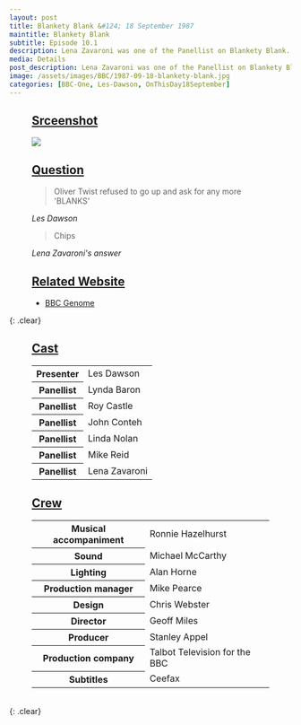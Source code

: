 ```yaml
---
layout: post
title: Blankety Blank &#124; 18 September 1987
maintitle: Blankety Blank
subtitle: Episode 10.1
description: Lena Zavaroni was one of the Panellist on Blankety Blank.
media: Details
post_description: Lena Zavaroni was one of the Panellist on Blankety Blank.
image: /assets/images/BBC/1987-09-18-blankety-blank.jpg
categories: [BBC-One, Les-Dawson, OnThisDay18September]
---
```


<figure class="fig1">
<h2 id="srceenshot"><a href="#srceenshot">Srceenshot</a></h2>
<img src="{{ page.image }}" class="full-width" />
</figure>

<figure class="fig2">
<h2 id="question"><a href="#question">Question</a></h2>
<blockquote>Oliver Twist refused to go up and ask for any more 'BLANKS'</blockquote>
<cite>Les Dawson</cite>
<blockquote>Chips</blockquote>
<cite>Lena Zavaroni's answer</cite>
<h2 id="related"><a href="#related">Related Website</a></h2>
<ul><li><a class="external-link" href="https://genome.ch.bbc.co.uk/schedules/service_bbc_one_london/1987-09-18#at-19.40">BBC Genome</a></li></ul>
</figure>

{: .clear}

<figure class="fig1">
<h2 id="cast"><a href="#cast">Cast</a></h2>
<table>
<tr><th>Presenter</th><td>Les Dawson</td></tr>
<tr><th>Panellist</th><td>Lynda Baron</td></tr>
<tr><th>Panellist</th><td>Roy Castle</td></tr>
<tr><th>Panellist</th><td>John Conteh</td></tr>
<tr><th>Panellist</th><td>Linda Nolan</td></tr>
<tr><th>Panellist</th><td>Mike Reid</td></tr>
<tr><th>Panellist</th><td>Lena Zavaroni</td></tr>
</table>
</figure>

<figure class="fig2">
<h2 id="crew"><a href="#crew">Crew</a></h2>
<table>
<tr><th>Musical accompaniment</th><td>Ronnie Hazelhurst</td></tr>
<tr><th>Sound</th><td>Michael McCarthy</td></tr>
<tr><th>Lighting</th><td>Alan Horne</td></tr>
<tr><th>Production manager</th><td>Mike Pearce</td></tr>
<tr><th>Design</th><td>Chris Webster</td></tr>
<tr><th>Director</th><td>Geoff Miles</td></tr>
<tr><th>Producer</th><td>Stanley Appel</td></tr>
<tr><th>Production company</th><td>Talbot Television for the BBC</td></tr>
<tr><th>Subtitles</th><td>Ceefax</td></tr>
</table>
</figure>

<br>{: .clear}
